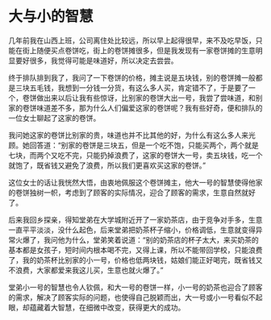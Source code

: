 # 大与小的智慧

几年前我在山西上班，公司离住处比较远，所以早上起得很早，来不及吃早饭，只能在街上随便买点卷饼吃，街上的卷饼摊很多，但是我发现有一家卷饼摊的生意明显要好很多，我觉得可能是味道好，所以决定去尝尝。 

终于排队排到我了，我问了一下卷饼的价格，摊主说是五块钱，别的卷饼摊一般都是三块五毛钱，我想到一分钱一分货，有这么多人买，肯定错不了，于是要了一个，卷饼做出来以后让我有些惊讶，比别家的卷饼大出一号，我尝了尝味道，和别家的卷饼味道差不多，那为什么人们偏爱这家的卷饼呢？我有些好奇，便和排队的一位女士聊起了这家的卷饼。 

我问她这家的卷饼比别家的贵，味道也并不比其他的好，为什么有这么多人来光顾。她回答道：“别家的卷饼是三块五，但是一个吃不饱，只能买两个，两个就是七块，而两个又吃不完，只能扔掉浪费了，这家的卷饼大一号，卖五块钱，吃一个就饱了，既省钱又避免了浪费，所以我们更喜欢买这家的卷饼。” 

这位女士的话让我恍然大悟，由衷地佩服这个卷饼摊主，他大一号的智慧使得他家的卷饼独树一帜，考虑到了顾客的实际情况，迎合了顾客的需求，生意自然就好了。 

后来我回乡探亲，得知堂弟在大学城附近开了一家奶茶店，由于竞争对手多，生意一直平平淡淡，没什么起色，后来堂弟把奶茶杯子缩小，价格调低，生意就变得异常火爆了，我问他为什么，堂弟笑着说道：“别的奶茶店的杯子太大，来买奶茶的基本都是女孩子，短时间内根本喝不完，又得上课，所以不能带回学校，只能浪费了，我的奶茶杯比别家的小一号，价格也低两块钱，姑娘们能正好喝完，既省钱又不浪费，大家都爱来我这儿买，生意也就火爆了。” 

堂弟小一号的智慧也令人钦佩，和大一号的卷饼一样，小一号的奶茶也迎合了顾客的需求，解决了顾客实际的问题，也使得自己脱颖而出，大一号或小一号看似不起眼，却蕴藏着大智慧，在细微中改变，获得更大的成功。